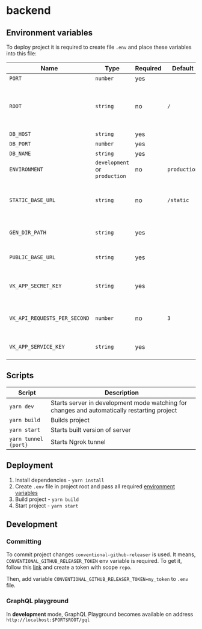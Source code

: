 # backend

## Environment variables

To deploy project it is required to create file `.env` and place these variables
into this file:

| Name | Type | Required | Default | Description  |
|---|---|---|---|---|
| `PORT` | `number` | yes | | Port number to launch |
| `ROOT` | `string` | no | `/` | Root URL to get access to server. For example - `/api`. So then you can get access by path `http://domain.com/api` |
| `DB_HOST` | `string` | yes | | Database host |
| `DB_PORT` | `number` | yes | | Database port | 
| `DB_NAME` | `string` | yes | | Database name |
| `ENVIRONMENT` | `development` or `production` | no | `production` | Server deploy environment |
| `STATIC_BASE_URL` | `string` | no | `/static` | Base URL where server can serve static. Works only when `ENVIRONMENT` is equal to `development` |
| `GEN_DIR_PATH` | `string` | yes | | Filesystem directory path where generated files can be placed |
| `PUBLIC_BASE_URL` | `string` | yes | | Base url used while paths to static are generated |
| `VK_APP_SECRET_KEY` | `string` | yes | | VK Mini Apps secret key. It is required to authorize users requests |
| `VK_API_REQUESTS_PER_SECOND` | `number` | no | `3` | Maximum requests count per second server can send to VK API |
| `VK_APP_SERVICE_KEY` | `string` | yes | | Application access token to perform requests to VK API |

## Scripts

| Script | Description |
| --- | --- |
| `yarn dev` | Starts server in development mode watching for changes and automatically restarting project |
| `yarn build` | Builds project |
| `yarn start` | Starts built version of server |
| `yarn tunnel {port}` | Starts Ngrok tunnel |

## Deployment

1. Install dependencies - `yarn install`
2. Create `.env` file in project root and pass all required [environment variables](#environment-variables)
3. Build project - `yarn build`
4. Start project - `yarn start`

## Development

### Committing
To commit project changes `conventional-github-releaser` is used. It means,
`CONVENTIONAL_GITHUB_RELEASER_TOKEN` env variable is required. To get it, 
follow this [link](https://github.com/settings/tokens/new) and create a token
with scope `repo`. 

Then, add variable `CONVENTIONAL_GITHUB_RELEASER_TOKEN=my_token` to `.env` file.

### GraphQL playground
In **development** mode, GraphQL Playground becomes available on address
`http://localhost:$PORT$ROOT/gql`
